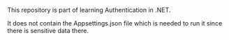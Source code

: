 This repository is part of learning Authentication in .NET.

It does not contain the Appsettings.json file which is needed to run it since there is sensitive data there.
